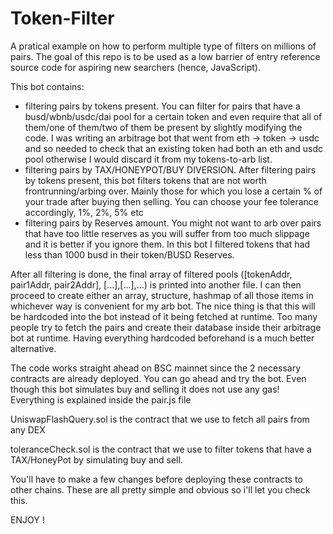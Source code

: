# Token-Filter

A pratical example on how to perform multiple type of filters on millions of pairs. 
The goal of this repo is to be used as a low barrier of entry reference source code for aspiring new searchers (hence, JavaScript). 

This bot contains:
- filtering pairs by tokens present. You can filter for pairs that have a busd/wbnb/usdc/dai pool for a certain token and even require that all of them/one of them/two of them be present by slightly modifying the code. I was writing an arbitrage bot that went from eth -> token -> usdc and so needed to check that an existing token had both an eth and usdc pool otherwise I would discard it from my tokens-to-arb list.
- filtering pairs by TAX/HONEYPOT/BUY DIVERSION. After filtering pairs by tokens present, this bot filters tokens that are not worth frontrunning/arbing over. Mainly those for which you lose a certain % of your trade after buying then selling. You can choose your fee tolerance accordingly, 1%, 2%, 5% etc
- filtering pairs by Reserves amount. You might not want to arb over pairs that have too little reserves as you will suffer from too much slippage and it is better if you ignore them. In this bot I filtered tokens that had less than 1000 busd in their token/BUSD Reserves. 

After all filtering is done, the final array of filtered pools ([tokenAddr, pair1Addr, pair2Addr], [...],[...],...)
is printed into another file. I can then proceed to create either an array, structure, hashmap of all those items in whichever way is convenient for my arb bot. The nice thing is that this will be hardcoded into the bot instead of it being fetched at runtime.
Too many people try to fetch the pairs and create their database inside their arbitrage bot at runtime. Having everything hardcoded beforehand is a much better alternative.


The code works straight ahead on BSC mainnet since the 2 necessary contracts are already deployed. You can go ahead and try the bot. Even though this bot simulates buy and selling it does not use any gas! Everything is explained inside the pair.js file

UniswapFlashQuery.sol is the contract that we use to fetch all pairs from any DEX  

toleranceCheck.sol is the contract that we use to filter tokens that have a TAX/HoneyPot by simulating buy and sell.

You'll have to make a few changes before deploying these contracts to other chains. These are all pretty simple and obvious so i'll let you check this.

ENJOY !
